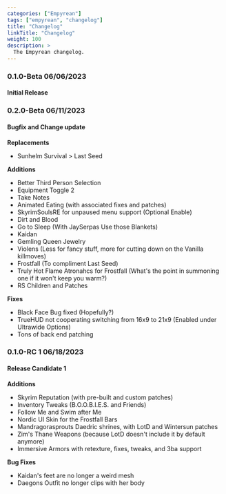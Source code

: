 ```yaml
---
categories: ["Empyrean"]
tags: ["empyrean", "changelog"] 
title: "Changelog"
linkTitle: "Changelog"
weight: 100
description: >
  The Empyrean changelog.
---
```


### 0.1.0-Beta 06/06/2023
#### Initial Release

### 0.2.0-Beta 06/11/2023
#### Bugfix and Change update
__Replacements__
- Sunhelm Survival > Last Seed

__Additions__
- Better Third Person Selection
- Equipment Toggle 2
- Take Notes
- Animated Eating (with associated fixes and patches)
- SkyrimSoulsRE for unpaused menu support (Optional Enable)
- Dirt and Blood
- Go to Sleep (With JaySerpas Use those Blankets)
- Kaidan
- Gemling Queen Jewelry
- Violens (Less for fancy stuff, more for cutting down on the Vanilla killmoves)
- Frostfall (To compliment Last Seed)
- Truly Hot Flame Atronahcs for Frostfall (What's the point in summoning one if it won't keep you warm?)
- RS Children and Patches

__Fixes__
- Black Face Bug fixed (Hopefully?)
- TrueHUD not cooperating switching from 16x9 to 21x9 (Enabled under Ultrawide Options)
- Tons of back end patching


### 0.1.0-RC 1 06/18/2023
#### Release Candidate 1
__Additions__
- Skyrim Reputation (with pre-built and custom patches)
- Inventory Tweaks (B.O.O.B.I.E.S. and Friends)
- Follow Me and Swim after Me
- Nordic UI Skin for the Frostfall Bars
- Mandragorasprouts Daedric shrines, with LotD and Wintersun patches
- Zim's Thane Weapons (because LotD doesn't include it by default anymore)
- Immersive Armors with retexture, fixes, tweaks, and 3ba support

__Bug Fixes__
- Kaidan's feet are no longer a weird mesh
- Daegons Outfit no longer clips with her body

